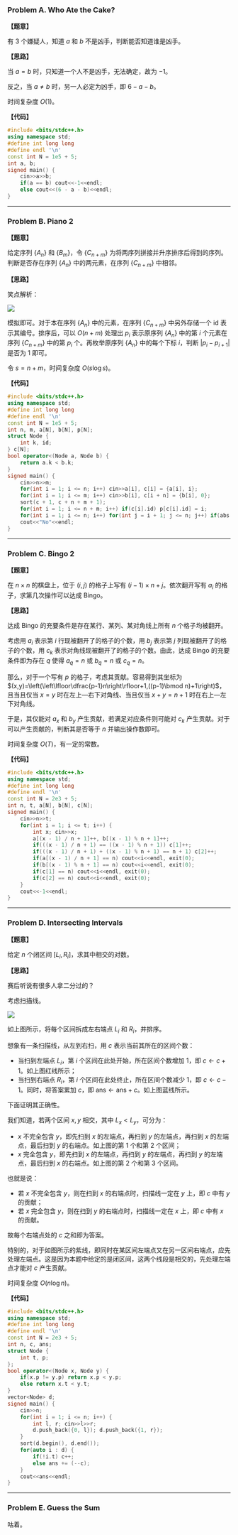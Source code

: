 ### Problem A. Who Ate the Cake?

**【题意】**

有 $3$ 个嫌疑人，知道 $a$ 和 $b$ 不是凶手，判断能否知道谁是凶手。

**【思路】**

当 $a=b$ 时，只知道一个人不是凶手，无法确定，故为 $-1$。

反之，当 $a\neq b$ 时，另一人必定为凶手，即 $6-a-b$。

时间复杂度 $O(1)$。

**【代码】**

```cpp
#include <bits/stdc++.h>
using namespace std;
#define int long long
#define endl '\n'
const int N = 1e5 + 5;
int a, b;
signed main() {
	cin>>a>>b;
	if(a == b) cout<<-1<<endl;
	else cout<<(6 - a - b)<<endl;
}
```

---

### Problem B. Piano 2

**【题意】**

给定序列 $\{A_n\}$ 和 $\{B_m\}$，令 $\{C_{n+m}\}$ 为将两序列拼接并升序排序后得到的序列。判断是否存在序列 $\{A_n\}$ 中的两元素，在序列 $\{C_{n+m}\}$ 中相邻。

**【思路】**

笑点解析：

![](https://cdn.luogu.com.cn/upload/image_hosting/3c3gt2pb.png)

模拟即可。对于本在序列 $\{A_n\}$ 中的元素，在序列 $\{C_{n+m}\}$ 中另外存储一个 $\text{id}$ 表示其编号。排序后，可以 $O(n+m)$ 处理出 $p_i$ 表示原序列 $\{A_n\}$ 中的第 $i$ 个元素在序列 $\{C_{n+m}\}$ 中的第 $p_i$ 个。再枚举原序列 $\{A_n\}$ 中的每个下标 $i$，判断 $|p_i-p_{i+1}|$ 是否为 $1$ 即可。

令 $s=n+m$，时间复杂度 $O(s\log s)$。

**【代码】**

```cpp
#include <bits/stdc++.h>
using namespace std;
#define int long long
#define endl '\n'
const int N = 1e5 + 5;
int n, m, a[N], b[N], p[N];
struct Node {
	int k, id;
} c[N];
bool operator<(Node a, Node b) {
	return a.k < b.k;
}
signed main() {
	cin>>n>>m;
	for(int i = 1; i <= n; i++) cin>>a[i], c[i] = {a[i], i};
	for(int i = 1; i <= m; i++) cin>>b[i], c[i + n] = {b[i], 0};
	sort(c + 1, c + n + m + 1);
	for(int i = 1; i <= n + m; i++) if(c[i].id) p[c[i].id] = i; 
	for(int i = 1; i <= n; i++) for(int j = i + 1; j <= n; j++) if(abs(p[i] - p[j]) == 1) cout<<"Yes"<<endl, exit(0);
	cout<<"No"<<endl;
}
```

---

### Problem C. Bingo 2

**【题意】**

在 $n\times n$ 的棋盘上，位于 $(i,j)$ 的格子上写有 $(i-1)\times n+j$。依次翻开写有 $a_i$ 的格子，求第几次操作可以达成 Bingo。

**【思路】**

达成 Bingo 的充要条件是存在某行、某列、某对角线上所有 $n$ 个格子均被翻开。

考虑用 $a_i$ 表示第 $i$ 行现被翻开了的格子的个数，用 $b_j$ 表示第 $j$ 列现被翻开了的格子的个数，用 $c_k$ 表示对角线现被翻开了的格子的个数。由此，达成 Bingo 的充要条件即为存在 $q$ 使得 $a_q=n$ 或 $b_q=n$ 或 $c_q=n$。

那么，对于一个写有 $p$ 的格子，考虑其贡献。容易得到其坐标为 $(x,y)=\left(\left\lfloor\dfrac{p-1}n\right\rfloor+1,((p-1)\bmod n)+1\right)$，且当且仅当 $x=y$ 时在左上—右下对角线、当且仅当 $x+y=n+1$ 时在右上—左下对角线。

于是，其仅能对 $a_x$ 和 $b_y$ 产生贡献，若满足对应条件则可能对 $c_k$ 产生贡献。对于可以产生贡献的，判断其是否等于 $n$ 并输出操作数即可。

时间复杂度 $O(T)$，有一定的常数。

**【代码】**

```cpp
#include <bits/stdc++.h>
using namespace std;
#define int long long
#define endl '\n'
const int N = 2e3 + 5;
int n, t, a[N], b[N], c[N];
signed main() {
	cin>>n>>t;
	for(int i = 1; i <= t; i++) {
		int x; cin>>x;
		a[(x - 1) / n + 1]++, b[(x - 1) % n + 1]++;
		if(((x - 1) / n + 1) == ((x - 1) % n + 1)) c[1]++;
		if(((x - 1) / n + 1) + ((x - 1) % n + 1) == n + 1) c[2]++;
		if(a[(x - 1) / n + 1] == n) cout<<i<<endl, exit(0);
		if(b[(x - 1) % n + 1] == n) cout<<i<<endl, exit(0);
		if(c[1] == n) cout<<i<<endl, exit(0);
		if(c[2] == n) cout<<i<<endl, exit(0);
	}
	cout<<-1<<endl;
}
```

---

### Problem D. Intersecting Intervals

**【题意】**

给定 $n$ 个闭区间 $[L_i,R_i]$，求其中相交的对数。

**【思路】**

赛后听说有很多人拿二分过的？

考虑扫描线。

![](https://cdn.luogu.com.cn/upload/image_hosting/rgnd3a2z.png)

如上图所示，将每个区间拆成左右端点 $L_i$ 和 $R_i$，并排序。

想象有一条扫描线，从左到右扫，用 $c$ 表示当前其所在的区间个数：

- 当扫到左端点 $L_i$，第 $i$ 个区间在此处开始，所在区间个数增加 $1$，即 $c\gets c+1$。如上图红线所示；
- 当扫到右端点 $R_i$，第 $i$ 个区间在此处终止，所在区间个数减少 $1$，即 $c\gets c-1$。同时，将答案累加 $c$，即 $\text{ans}\gets\text{ans}+c$。如上图蓝线所示。

下面证明其正确性。

我们知道，若两个区间 $x,y$ 相交，其中 $L_x<L_y$，可分为：

- $x$ 不完全包含 $y$，即先扫到 $x$ 的左端点，再扫到 $y$ 的左端点，再扫到 $x$ 的左端点，最后扫到 $y$ 的右端点。如上图的第 $1$ 个和第 $2$ 个区间；
- $x$ 完全包含 $y$，即先扫到 $x$ 的左端点，再扫到 $y$ 的左端点，再扫到 $y$ 的左端点，最后扫到 $x$ 的右端点。如上图的第 $2$ 个和第 $3$ 个区间。

也就是说：

- 若 $x$ 不完全包含 $y$，则在扫到 $x$ 的右端点时，扫描线一定在 $y$ 上，即 $c$ 中有 $y$ 的贡献；
- 若 $x$ 完全包含 $y$，则在扫到 $y$ 的右端点时，扫描线一定在 $x$ 上，即 $c$ 中有 $x$ 的贡献。

故每个右端点处的 $c$ 之和即为答案。

特别的，对于如图所示的紫线，即同时在某区间左端点又在另一区间右端点，应先处理左端点。这是因为本题中给定的是闭区间，这两个线段是相交的，先处理左端点才能对 $c$ 产生贡献。

时间复杂度 $O(n\log n)$。

**【代码】**

```cpp
#include <bits/stdc++.h>
using namespace std;
#define int long long
#define endl '\n'
const int N = 2e3 + 5;
int n, c, ans;
struct Node {
	int t, p;
};
bool operator<(Node x, Node y) {
	if(x.p != y.p) return x.p < y.p;
	else return x.t < y.t;
}
vector<Node> d;
signed main() {
	cin>>n;
	for(int i = 1; i <= n; i++) {
		int l, r; cin>>l>>r;
		d.push_back({0, l}); d.push_back({1, r});
	}
	sort(d.begin(), d.end());
	for(auto i : d) {
		if(!i.t) c++;
		else ans += (--c);
	}
	cout<<ans<<endl;
}
```

---

### Problem E. Guess the Sum

咕着。